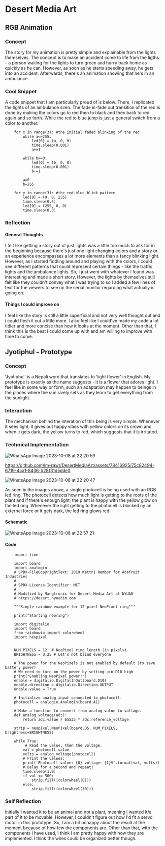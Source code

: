 # Desert Media Art

## RGB Animation

### Concept
The story for my animation is pretty simple and explainable from the lights themselves. The concept is to make an accident come to life from the ligths - a person waiting for the lights to turn green and hurry back home as quickly as he can. However, as soon as he starts speeding away, he gets into an accident. Afterwards, there's an animation showing that he's in an ambulance.

### Cool Snippet
A code snippet that I am particularly proud of is below. There, I replicated the lights of an ambulance siren. The fade in-fade out transition of the red is done by making the colors go to red then to black and then back to red again and so forth. While the red to blue jump is just a general switch from a color to another.

        for x in range(3): #the initial faded blinking of the red
            while a<=255:
                led[0] = (a, 0, 0)
                time.sleep(0.001)
                a+=1

            while b>=0:
                led[0] = (b, 0, 0)
                time.sleep(0.001)
                b-=1

            a=0
            b=255

        for y in range(3): #the red-blue blink pattern
            led[0] = (0, 0, 255)
            time.sleep(0.3)
            led[0] = (255, 0, 0)
            time.sleep(0.3)


### Reflection
#### General Thoughts
I felt like getting a story out of just lights was a little too much to ask for in the beginning because there's just one light changing colors and a story or an experience encompasses a lot more elements than a fancy blinking light. However, as I started fiddling around and playing with the colors, I could see different patterns that could represent certain things - like the traffic lights and the ambulance lights. So, I just went with whatever I found was interesting and made a short story. However, the lights by themselves still felt like they couldn't convey what I was trying to so I added a few lines of text for the viewers to see on the serial monitor regarding what actually is going on. 

#### Things I could improve on
I feel like the story is still a little superficial and not very well thought out and i could flesh it out a little more. I also feel like I could've made my code a lot tidier and more concise than how it looks at the moment. Other than that, I think this is the best I could come up with and am willing to improve with time to come.



## Jyotiphul - Prototype

### Concept
'Jyotiphul' is a Nepali word that translates to 'light flower' in English. My prototype is exactly as the name suggests - it is a flower that adores light. I feel like in some way or form, such an adaptation may happen to beings in the places where the sun rarely sets as they learn to get everything  from the sunlight. 

### Interaction
The mechanism behind the interation of this being is very simple. Whenever it sees light, it gives out happy vibes with yellow colors on its crown and when it gets dark, the yellow turns to red, which suggests that it is irritated.

### Technical Implementation
![WhatsApp Image 2023-10-08 at 22 20 59](https://github.com/lm-rawr/DesertMediaArt/assets/78416925/b7f8130e-cdce-4711-83ef-ddfdeff1d29f)

https://github.com/lm-rawr/DesertMediaArt/assets/78416925/75c82494-6719-4ca1-8436-b28f31d5dde0

![WhatsApp Image 2023-10-08 at 22 20 47](https://github.com/lm-rawr/DesertMediaArt/assets/78416925/a9c4990c-7fee-498b-b3fe-fde1b45ebe41)

As seen in the images above, a single photocell is being used with an RGB led ring. The photocell detects how much light is getting to the roots of the plant and if there's enough light, the plant is happy with the yellow glow on the led ring. Whenever the light getting to the photocell is blocked ny an external force or it gets dark, the led ring glows red.

#### Schematic
![WhatsApp Image 2023-10-08 at 22 57 21](https://github.com/lm-rawr/DesertMediaArt/assets/78416925/250c8b0d-936a-4f77-aacc-e241dd050482)


#### Code
        import time
        
        import board
        import analogio
        # SPDX-FileCopyrightText: 2019 Kattni Rembor for Adafruit Industries
        #
        # SPDX-License-Identifier: MIT
        #
        # Modified by Mangtronix for Desert Media Art at NYUAD
        # https://desert.nyuadim.com
        
        """Simple rainbow example for 12-pixel NeoPixel ring"""
        
        print("Starting neoring")
        
        import digitalio
        import board
        from rainbowio import colorwheel
        import neopixel
        
        
        NUM_PIXELS = 12  # NeoPixel ring length (in pixels)
        BRIGHTNESS = 0.25 # Let's not blind everyone
        
        # The power for the NeoPixels is not enabled by default (to save battery power)
        # We need to turn on the power by setting pin D10 high
        print("Enabling NeoPixel power!")
        enable = digitalio.DigitalInOut(board.D10)
        enable.direction = digitalio.Direction.OUTPUT
        enable.value = True
        
        # Initialize analog input connected to photocell.
        photocell = analogio.AnalogIn(board.A1)
        
        # Make a function to convert from analog value to voltage.
        def analog_voltage(adc):
            return adc.value / 65535 * adc.reference_voltage
        
        strip = neopixel.NeoPixel(board.D5, NUM_PIXELS, brightness=BRIGHTNESS)
        
        while True:
             # Read the value, then the voltage.
            val = photocell.value
            volts = analog_voltage(photocell)
            # Print the values:
            print('Photocell value: {0} voltage: {1}V'.format(val, volts))
            # Delay for a second and repeat!
            time.sleep(1.0)
            if val <= 500:
                strip.fill((colorwheel(0)))
            else:
                strip.fill((colorwheel(30)))

### Self Reflection
Initially I wanted it to be an animal and not a plant, meaning I wanted it/a part of it to be movable. However, I couldn't figure out how I'd fit a servo motor in this prototype. So, I am a bit unhappy about the result at the moment because of how few the components are. Other than that, with the components I have used, I think I am pretty happy with how they are implemented. I think the wires could be organized better though.






